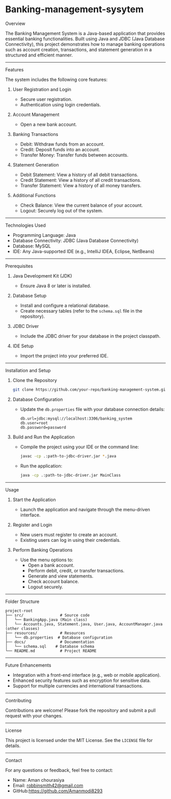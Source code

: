 # Banking-management-sysytem

 Overview

The Banking Management System is a Java-based application that provides essential banking functionalities. Built using Java and JDBC (Java Database Connectivity), this project demonstrates how to manage banking operations such as account creation, transactions, and statement generation in a structured and efficient manner.

---

 Features

The system includes the following core features:

1. User Registration and Login

   - Secure user registration.
   - Authentication using login credentials.

2. Account Management

   - Open a new bank account.

3. Banking Transactions

   - Debit: Withdraw funds from an account.
   - Credit: Deposit funds into an account.
   - Transfer Money: Transfer funds between accounts.

4. Statement Generation

   - Debit Statement: View a history of all debit transactions.
   - Credit Statement: View a history of all credit transactions.
   - Transfer Statement: View a history of all money transfers.

5. Additional Functions

   - Check Balance: View the current balance of your account.
   - Logout: Securely log out of the system.

---

 Technologies Used

- Programming Language: Java
- Database Connectivity: JDBC (Java Database Connectivity)
- Database: MySQL
- IDE: Any Java-supported IDE (e.g., IntelliJ IDEA, Eclipse, NetBeans)

---

 Prerequisites

1. Java Development Kit (JDK)

   - Ensure Java 8 or later is installed.

2. Database Setup

   - Install and configure a relational database.
   - Create necessary tables (refer to the `schema.sql` file in the repository).

3. JDBC Driver

   - Include the JDBC driver for your database in the project classpath.

4. IDE Setup

   - Import the project into your preferred IDE.

---

 Installation and Setup

1. Clone the Repository

   ```bash
   git clone https://github.com/your-repo/banking-management-system.git
   ```

2. Database Configuration

   - Update the `db.properties` file with your database connection details:
     ```properties
     db.url=jdbc:mysql://localhost:3306/banking_system
     db.user=root
     db.password=password
     ```

3. Build and Run the Application

   - Compile the project using your IDE or the command line:
     ```bash
     javac -cp .:path-to-jdbc-driver.jar *.java
     ```
   - Run the application:
     ```bash
     java -cp .:path-to-jdbc-driver.jar MainClass
     ```

---

 Usage

1. Start the Application

   - Launch the application and navigate through the menu-driven interface.

2. Register and Login

   - New users must register to create an account.
   - Existing users can log in using their credentials.

3. Perform Banking Operations

   - Use the menu options to:
     - Open a bank account.
     - Perform debit, credit, or transfer transactions.
     - Generate and view statements.
     - Check account balance.
     - Logout securely.

---

 Folder Structure

```
project-root
├── src/                # Source code
│   └── BankingApp.java (Main class)
│   └── Accounts.java, Statement.java, User.java, AccountManager.java (other classes)
├── resources/          # Resources
│   └── db.properties  # Database configuration
├── docs/               # Documentation
│   └── schema.sql    # Database schema
└── README.md           # Project README
```

---

 Future Enhancements

- Integration with a front-end interface (e.g., web or mobile application).
- Enhanced security features such as encryption for sensitive data.
- Support for multiple currencies and international transactions.

---

 Contributing

Contributions are welcome! Please fork the repository and submit a pull request with your changes.

---

 License

This project is licensed under the MIT License. See the `LICENSE` file for details.

---

 Contact

For any questions or feedback, feel free to contact:

- Name: Aman chourasiya
- Email: robbinsmith42@gmail.com
- GitHub:https://github.com/Amanmodi8293
